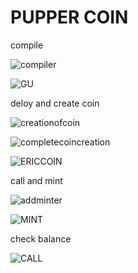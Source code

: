 
# PUPPER COIN

compile

![compiler](PNG/compiler.PNG)

![GU](PNG/GU.PNG)

deloy and create coin

![creationofcoin](PNG/creationofcoin.PNG)

![completecoincreation](PNG/completecoincreation.PNG)

![ERICCOIN](PNG/ERICCOIN.PNG)

call and mint

![addminter](PNG/addminter.PNG)

![MINT](PNG/MINT.PNG)

check balance

![CALL](PNG/CALL.PNG)